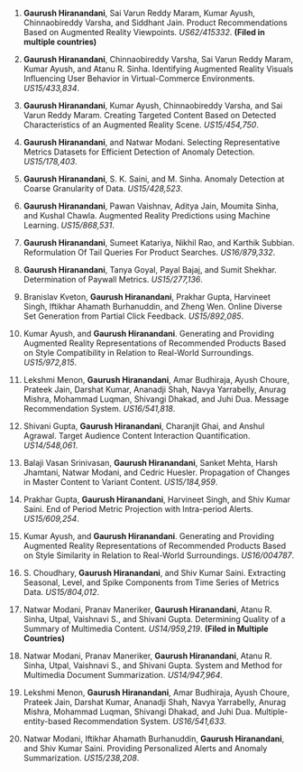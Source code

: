 1. **Gaurush Hiranandani**, Sai Varun Reddy Maram, Kumar Ayush, Chinnaobireddy Varsha, and Siddhant Jain. Product Recommendations Based on Augmented Reality Viewpoints. *US62/415332*. **(Filed in multiple countries)**

2. **Gaurush Hiranandani**, Chinnaobireddy Varsha, Sai Varun Reddy Maram, Kumar Ayush, and Atanu R. Sinha. Identifying Augmented Reality Visuals Influencing User Behavior in Virtual-Commerce Environments. *US15/433,834*.

3. **Gaurush Hiranandani**, Kumar Ayush, Chinnaobireddy Varsha, and Sai Varun Reddy Maram. Creating Targeted Content Based on Detected Characteristics of an Augmented Reality Scene. *US15/454,750*.

4. **Gaurush Hiranandani**, and Natwar Modani. Selecting Representative Metrics Datasets for Efficient Detection of Anomaly Detection. *US15/178,403*.

5. **Gaurush Hiranandani**, S. K. Saini, and M. Sinha. Anomaly Detection at Coarse Granularity of Data. *US15/428,523*.

6. **Gaurush Hiranandani**, Pawan Vaishnav, Aditya Jain, Moumita Sinha, and Kushal Chawla. Augmented Reality Predictions using Machine Learning. *US15/868,531*.

7. **Gaurush Hiranandani**, Sumeet Katariya, Nikhil Rao, and Karthik Subbian. Reformulation Of Tail Queries For Product Searches. *US16/879,332*.

8. **Gaurush Hiranandani**, Tanya Goyal, Payal Bajaj, and Sumit Shekhar. Determination of Paywall Metrics. *US15/277,136*.

9. Branislav Kveton, **Gaurush Hiranandani**, Prakhar Gupta, Harvineet Singh, Iftikhar Ahamath Burhanuddin, and Zheng Wen. Online Diverse Set Generation from Partial Click Feedback. *US15/892,085*.

10. Kumar Ayush, and **Gaurush Hiranandani**. Generating and Providing Augmented Reality Representations of Recommended Products Based on Style Compatibility in Relation to Real-World Surroundings. *US15/972,815*.

11. Lekshmi Menon, **Gaurush Hiranandani**, Amar Budhiraja, Ayush Choure, Prateek Jain, Darshat Kumar, Ananadji Shah, Navya Yarrabelly, Anurag Mishra, Mohammad Luqman, Shivangi Dhakad, and Juhi Dua. Message Recommendation System. *US16/541,818*.

12. Shivani Gupta, **Gaurush Hiranandani**, Charanjit Ghai, and Anshul Agrawal. Target Audience Content Interaction Quantification. *US14/548,061*.

13. Balaji Vasan Srinivasan, **Gaurush Hiranandani**, Sanket Mehta, Harsh Jhamtani, Natwar Modani, and Cedric Huesler. Propagation of Changes in Master Content to Variant Content. *US15/184,959*.

14. Prakhar Gupta, **Gaurush Hiranandani**, Harvineet Singh, and Shiv Kumar Saini. End of Period Metric Projection with Intra-period Alerts. *US15/609,254*.

15. Kumar Ayush, and **Gaurush Hiranandani**. Generating and Providing Augmented Reality Representations of Recommended Products Based on Style Similarity in Relation to Real-World Surroundings. *US16/004787*.

16. S. Choudhary, **Gaurush Hiranandani**, and Shiv Kumar Saini. Extracting Seasonal, Level, and Spike Components from Time Series of Metrics Data. *US15/804,012*.

17. Natwar Modani, Pranav Maneriker, **Gaurush Hiranandani**, Atanu R. Sinha, Utpal, Vaishnavi S., and Shivani Gupta. Determining Quality of a Summary of Multimedia Content. *US14/959,219*. **(Filed in Multiple Countries)**

18. Natwar Modani, Pranav Maneriker, **Gaurush Hiranandani**, Atanu R. Sinha, Utpal, Vaishnavi S., and Shivani Gupta. System and Method for Multimedia Document Summarization. *US14/947,964*.

19. Lekshmi Menon, **Gaurush Hiranandani**, Amar Budhiraja, Ayush Choure, Prateek Jain, Darshat Kumar, Ananadji Shah, Navya Yarrabelly, Anurag Mishra, Mohammad Luqman, Shivangi Dhakad, and Juhi Dua. Multiple-entity-based Recommendation System. *US16/541,633*.

20. Natwar Modani, Iftikhar Ahamath Burhanuddin, **Gaurush Hiranandani**, and Shiv Kumar Saini. Providing Personalized Alerts and Anomaly Summarization. *US15/238,208*.
